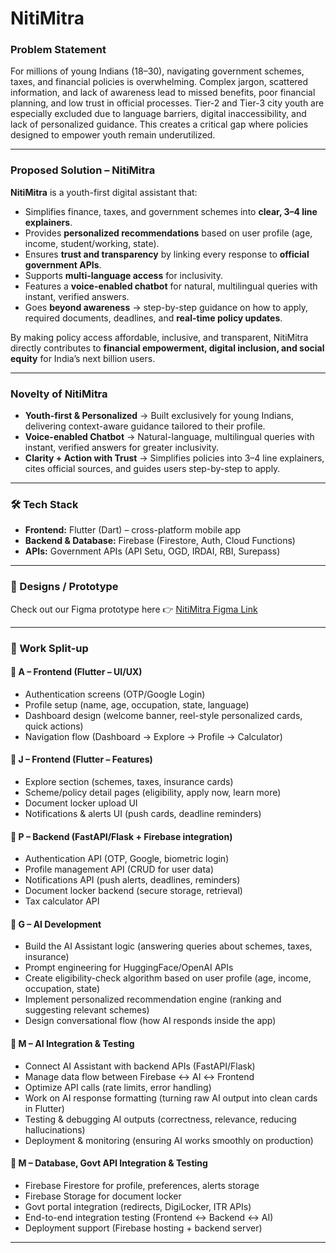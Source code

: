 #  NitiMitra

### Problem Statement
For millions of young Indians (18–30), navigating government schemes, taxes, and financial policies is overwhelming. Complex jargon, scattered information, and lack of awareness lead to missed benefits, poor financial planning, and low trust in official processes. Tier-2 and Tier-3 city youth are especially excluded due to language barriers, digital inaccessibility, and lack of personalized guidance. This creates a critical gap where policies designed to empower youth remain underutilized.

---

###  Proposed Solution – NitiMitra
**NitiMitra** is a youth-first digital assistant that:
- Simplifies finance, taxes, and government schemes into **clear, 3–4 line explainers**.  
- Provides **personalized recommendations** based on user profile (age, income, student/working, state).  
- Ensures **trust and transparency** by linking every response to **official government APIs**.  
- Supports **multi-language access** for inclusivity.  
- Features a **voice-enabled chatbot** for natural, multilingual queries with instant, verified answers.  
- Goes **beyond awareness** → step-by-step guidance on how to apply, required documents, deadlines, and **real-time policy updates**.  

By making policy access affordable, inclusive, and transparent, NitiMitra directly contributes to **financial empowerment, digital inclusion, and social equity** for India’s next billion users.  

---

###  Novelty of NitiMitra
- **Youth-first & Personalized** → Built exclusively for young Indians, delivering context-aware guidance tailored to their profile.  
- **Voice-enabled Chatbot** → Natural-language, multilingual queries with instant, verified answers for greater inclusivity.  
- **Clarity + Action with Trust** → Simplifies policies into 3–4 line explainers, cites official sources, and guides users step-by-step to apply.  

---

### 🛠 Tech Stack
- **Frontend:** Flutter (Dart) – cross-platform mobile app  
- **Backend & Database:** Firebase (Firestore, Auth, Cloud Functions)  
- **APIs:** Government APIs (API Setu, OGD, IRDAI, RBI, Surepass)  

---

### 🎨 Designs / Prototype
Check out our Figma prototype here 👉 [NitiMitra Figma Link](https://www.figma.com/community/file/1547658165259400280/nitimitra-app-ui-design)  

---


### 👥 Work Split-up

#### 🔹 A – Frontend (Flutter – UI/UX)
- Authentication screens (OTP/Google Login)  
- Profile setup (name, age, occupation, state, language)  
- Dashboard design (welcome banner, reel-style personalized cards, quick actions)  
- Navigation flow (Dashboard → Explore → Profile → Calculator)  

#### 🔹 J – Frontend (Flutter – Features)
- Explore section (schemes, taxes, insurance cards)  
- Scheme/policy detail pages (eligibility, apply now, learn more)  
- Document locker upload UI  
- Notifications & alerts UI (push cards, deadline reminders)  

#### 🔹 P – Backend (FastAPI/Flask + Firebase integration)
- Authentication API (OTP, Google, biometric login)  
- Profile management API (CRUD for user data)  
- Notifications API (push alerts, deadlines, reminders)  
- Document locker backend (secure storage, retrieval)  
- Tax calculator API  

#### 🔹 G – AI Development
- Build the AI Assistant logic (answering queries about schemes, taxes, insurance)  
- Prompt engineering for HuggingFace/OpenAI APIs  
- Create eligibility-check algorithm based on user profile (age, income, occupation, state)  
- Implement personalized recommendation engine (ranking and suggesting relevant schemes)  
- Design conversational flow (how AI responds inside the app)  

#### 🔹 M – AI Integration & Testing
- Connect AI Assistant with backend APIs (FastAPI/Flask)  
- Manage data flow between Firebase ↔ AI ↔ Frontend  
- Optimize API calls (rate limits, error handling)  
- Work on AI response formatting (turning raw AI output into clean cards in Flutter)  
- Testing & debugging AI outputs (correctness, relevance, reducing hallucinations)  
- Deployment & monitoring (ensuring AI works smoothly on production)  

#### 🔹 M – Database, Govt API Integration & Testing
- Firebase Firestore for profile, preferences, alerts storage  
- Firebase Storage for document locker  
- Govt portal integration (redirects, DigiLocker, ITR APIs)  
- End-to-end integration testing (Frontend ↔ Backend ↔ AI)  
- Deployment support (Firebase hosting + backend server)  

---
